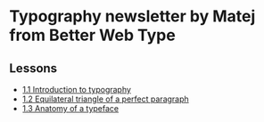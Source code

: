 # Typography newsletter by Matej from Better Web Type

## Lessons
* [1.1 Introduction to typography](/lessons.md#11-introduction-to-typography)
* [1.2 Equilateral triangle of a perfect paragraph](/lessons.md#12-equilateral-triangle-of-a-perfect-paragraph)
* [1.3 Anatomy of a typeface](/lessons.md#13-anatomy-of-a-typeface)
